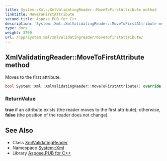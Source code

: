 ```yaml
---
title: System::Xml::XmlValidatingReader::MoveToFirstAttribute method
linktitle: MoveToFirstAttribute
second_title: Aspose.PUB for C++
description: 'System::Xml::XmlValidatingReader::MoveToFirstAttribute method. Moves to the first attribute in C++.'
type: docs
weight: 3700
url: /cpp/system.xml/xmlvalidatingreader/movetofirstattribute/
---
```

## XmlValidatingReader::MoveToFirstAttribute method


Moves to the first attribute.

```cpp
bool System::Xml::XmlValidatingReader::MoveToFirstAttribute() override
```


### ReturnValue

**true** if an attribute exists (the reader moves to the first attribute); otherwise, **false** (the position of the reader does not change).

## See Also

* Class [XmlValidatingReader](../)
* Namespace [System::Xml](../../)
* Library [Aspose.PUB for C++](../../../)
